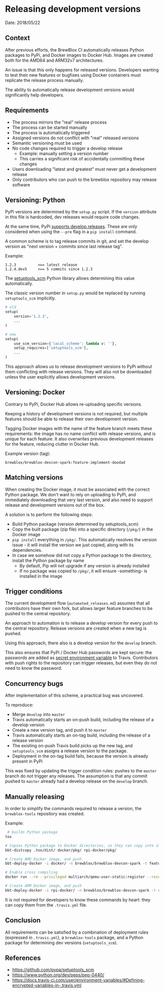 # Releasing development versions

Date: 2018/05/22

## Context

After previous efforts, the BrewBlox CI automatically releases Python packages to PyPi, and Docker images to Docker Hub. Images are created both for the AMD64 and ARM32v7 architectures.

An issue is that this only happens for released versions. Developers wanting to test their new features or bugfixes using Docker containers must replicate the release process manually.

The ability to automatically release development versions would significantly help developers.

## Requirements

* The process mirrors the "real" release process
* The process can be started manually
* The process is automatically triggered
* Assigned versions do not conflict with "real" released versions
* Semantic versioning must be used
* No code changes required to trigger a develop release
    * Example: manually setting a version number
    * This carries a significant risk of accidentally committing these changes
* Users downloading "latest and greatest" must never get a development release
* Only contributors who can push to the brewblox repository may release software


## Versioning: Python

PyPi versions are determined by the `setup.py` script. If the `version` attribute in this file is hardcoded, dev releases would require code changes.

At the same time, PyPi [supports develop releases][dev_version_pep]. These are only considered when using the `--pre` flag in a `pip install` command.

A common scheme is to tag release commits in git, and set the develop version as "next version + commits since last release tag".

Example:

```
1.2.3          <== latest release
1.2.4.dev5     <== 5 commits since 1.2.3
```

The [setuptools_scm][setuptools_scm] Python library allows determining this value automatically.

The classic version number in `setup.py` would be replaced by running `setuptools_scm` implicitly.

```python
# old
setup(
    version='1.2.3',
    ...
)

# new
setup(
    use_scm_version={'local_scheme': lambda v: ''},
    setup_requires=['setuptools_scm'],
    ...
)
```

This approach allows us to release development versions to PyPi without them conflicting with release versions. They will also not be downloaded unless the user explicitly allows development versions.


## Versioning: Docker

Contrary to PyPi, Docker Hub allows re-uploading specific versions.

Keeping a history of development versions is not required, but multiple features should be able to release their own development version.

Tagging Docker images with the name of the feature branch meets these requirements: the image has no name conflict with release versions, and is unique for each feature. It also overwrites previous development releases for the feature, reducing clutter in Docker Hub.

Example version (tag):
```
brewblox/brewblox-devcon-spark:feature-implement-doodad
```

## Matching versions

When creating the Docker image, it must be associated with the correct Python package. We don't want to rely on uploading to PyPi, and immediately downloading that very last version, and also need to support release and development versions out of the box.

A solution is to perform the following steps:
* Build Python package (version determined by setuptools_scm)
* Copy the built package (zip file) into a specific directory (`/pkg/`) in the Docker image
* `pip install` everything in `/pkg/`. This automatically resolves the version issue - it will install the version we just copied, along with its dependencies.
* In case we somehow did not copy a Python package to the directory, install the Python package by name
    * By default, Pip will not upgrade if any version is already installed
    * If no package was copied to `/pkg/`, it will ensure -something- is installed in the image


## Trigger conditions

The current development flow (`automated_releases.md`) assumes that all contributors have their own fork, but allows larger feature branches to be pushed to the central repository.

An approach to automation is to release a develop version for every push to the central repository. Release versions are created when a new tag is pushed.

Using this approach, there also is a develop version for the `develop` branch.

This also ensures that PyPi / Docker Hub passwords are kept secure: the passwords are added as [secret environment variable][travis_secure_vars] to Travis. Contributors with push rights to the repository can trigger releases, but even they do not need to know the password.

## Concurrency bugs

After implementation of this scheme, a practical bug was uncovered.

To reproduce:

* Merge `develop` into `master`
* Travis automatically starts an on-push build, including the release of a develop version
* Create a new version tag, and push it to `master`
* Travis automatically starts an on-tag build, including the release of a release version
* The existing on-push Travis build picks up the new tag, and `setuptools_scm` assigns a release version to the package.
* Deployment in the on-tag build fails, because the version is already present in PyPi

This was fixed by updating the trigger condition rules: pushes to the `master` branch do not trigger any releases. The assumption is that any commit pushed to `master` already had a develop release on the `develop` branch.

## Manually releasing

In order to simplify the commands required to release a version, the `brewblox-tools` repository was created.

Example:

```bash
 # builds Python package
tox

# Copies Python package to Docker directories, so they can copy into image
bbt-distcopy .tox/dist/ docker/pkg/ rpi-docker/pkg/

# Create AMD Docker image, and push
bbt-deploy-docker -i docker/ -n brewblox/brewblox-devcon-spark -t feature-add-doodad

# Enable cross compiling
docker run --rm --privileged multiarch/qemu-user-static:register --reset

# Create ARM Docker image, and push
bbt-deploy-docker -i rpi-docker/ -n brewblox/brewblox-devcon-spark -t rpi-feature-add-doodad
```

It is not required for developers to know these commands by heart: they can copy them from the `.travis.yml` file.


## Conclusion

All requirements can be satisfied by a combination of deployment rules (expressed in `.travis.yml`), a `brewblox-tools` package, and a Python package for determining dev versions (`setuptools_scm`).


[setuptools_scm]: https://github.com/pypa/setuptools_scm
[dev_version_pep]: https://www.python.org/dev/peps/pep-0440/
[travis_secure_vars]: https://docs.travis-ci.com/user/environment-variables/#Defining-encrypted-variables-in-.travis.yml


## References

* https://github.com/pypa/setuptools_scm
* https://www.python.org/dev/peps/pep-0440/
* https://docs.travis-ci.com/user/environment-variables/#Defining-encrypted-variables-in-.travis.yml